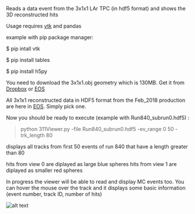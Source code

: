 
Reads a data event from the 3x1x1 LAr TPC (in hdf5 format) and shows the 3D reconstructed hits

Usage
requires [vtk](https://www.vtk.org) and pandas

example with pip package manager:

$ pip intall vtk

$ pip install tables

$ pip install h5py

You need to download the 3x1x1.obj geometry  which is 130MB. Get it from [Dropbox]() or [EOS]()

All 3x1x1 reconstructed data in HDF5 format from the Feb_2018 production are here in [EOS](). Simply pick one.

Now you should be ready to execute (example with Run840_subrun0.hdf5) :

>python 311Viewer.py -file Run840_subrun0.hdf5 -ev_range 0 50 -trk_length 80

displays all tracks from first 50 events of run 840 that have a length greater than 80

hits from view 0 are diplayed as large blue spheres
hits from view 1 are diplayed as smaller red spheres

In progress the viewer will be able to read and display MC events too. You can hover the mouse over the track and it displays some basic information (event number, track ID, number of hits)

![alt text](https://github.com/WA105/EventDisplays/VTK/VTKEventViewer/VTKViewer.png)
